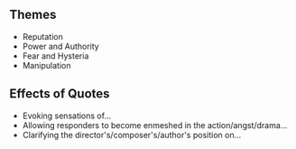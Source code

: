 ## Themes
- Reputation
- Power and Authority
- Fear and Hysteria
- Manipulation

## Effects of Quotes
- Evoking sensations of...
- Allowing responders to become enmeshed in the action/angst/drama...
- Clarifying the director's/composer's/author's position on...